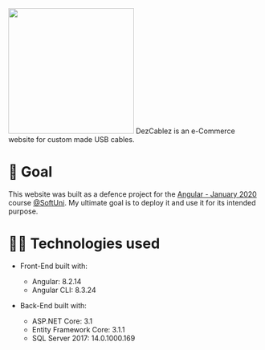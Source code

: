 <img src="https://github.com/kmyumyun/dez-cablez/blob/master/app.dezcablez/src/assets/img/logo-2.png" width=250>
DezCablez is an e-Commerce website for custom made USB cables.

#

# 🎯 Goal

This website was built as a defence project for the [Angular - January 2020](https://softuni.bg/trainings/2760/angular-january-2020) course [@SoftUni](https://softuni.bg/). My ultimate goal is to deploy it and use it for its intended purpose.

# 👨‍💻 Technologies used
* Front-End built with:
  * Angular: 8.2.14
  * Angular CLI: 8.3.24
  
* Back-End built with:
  * ASP.NET Core: 3.1
  * Entity Framework Core: 3.1.1
  * SQL Server 2017: 14.0.1000.169
